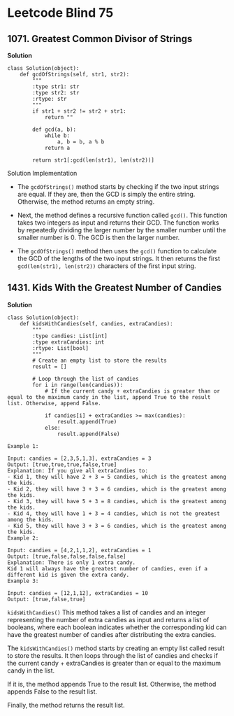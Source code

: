 # Leetcode Blind 75

## 1071. Greatest Common Divisor of Strings

**Solution**
```
class Solution(object):
    def gcdOfStrings(self, str1, str2):
        """
        :type str1: str
        :type str2: str
        :rtype: str
        """
        if str1 + str2 != str2 + str1:
            return ""

        def gcd(a, b):
            while b:
                a, b = b, a % b
            return a

        return str1[:gcd(len(str1), len(str2))]
```

Solution Implementation

- The `gcdOfStrings()` method starts by checking if the two input strings are equal. If they are, then the GCD is simply the entire string. Otherwise, the method returns an empty string.

- Next, the method defines a recursive function called `gcd()`. This function takes two integers as input and returns their GCD. The function works by repeatedly dividing the larger number by the smaller number until the smaller number is 0. The GCD is then the larger number.

- The `gcdOfStrings()` method then uses the `gcd()` function to calculate the GCD of the lengths of the two input strings. It then returns the first `gcd(len(str1), len(str2))` characters of the first input string.

## 1431. Kids With the Greatest Number of Candies

**Solution**

```
class Solution(object):
    def kidsWithCandies(self, candies, extraCandies):
        """
        :type candies: List[int]
        :type extraCandies: int
        :rtype: List[bool]
        """
        # Create an empty list to store the results
        result = []

        # Loop through the list of candies
        for i in range(len(candies)):
            # If the current candy + extraCandies is greater than or equal to the maximum candy in the list, append True to the result list. Otherwise, append False.

            if candies[i] + extraCandies >= max(candies):
                result.append(True)
            else:
                result.append(False)
```

```
Example 1:

Input: candies = [2,3,5,1,3], extraCandies = 3
Output: [true,true,true,false,true]
Explanation: If you give all extraCandies to:
- Kid 1, they will have 2 + 3 = 5 candies, which is the greatest among the kids.
- Kid 2, they will have 3 + 3 = 6 candies, which is the greatest among the kids.
- Kid 3, they will have 5 + 3 = 8 candies, which is the greatest among the kids.
- Kid 4, they will have 1 + 3 = 4 candies, which is not the greatest among the kids.
- Kid 5, they will have 3 + 3 = 6 candies, which is the greatest among the kids.
Example 2:

Input: candies = [4,2,1,1,2], extraCandies = 1
Output: [true,false,false,false,false]
Explanation: There is only 1 extra candy.
Kid 1 will always have the greatest number of candies, even if a different kid is given the extra candy.
Example 3:

Input: candies = [12,1,12], extraCandies = 10
Output: [true,false,true]
```

`kidsWithCandies()` This method takes a list of candies and an integer representing the number of extra candies as input and returns a list of booleans, where each boolean indicates whether the corresponding kid can have the greatest number of candies after distributing the extra candies.

The `kidsWithCandies()` method starts by creating an empty list called result to store the results.
It then loops through the list of candies and checks if the current candy + extraCandies is greater than or equal to the maximum candy in the list.

If it is, the method appends True to the result list. Otherwise, the method appends False to the result list.

Finally, the method returns the result list.

